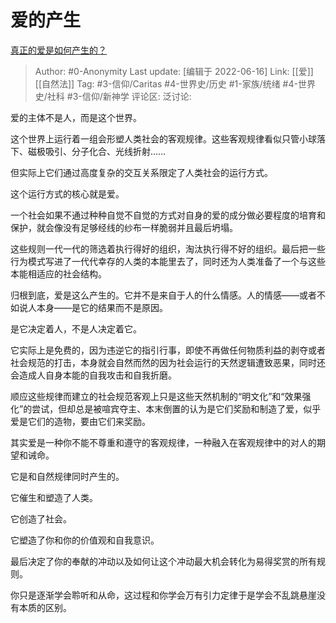 # 爱的产生
[真正的爱是如何产生的？](https://www.zhihu.com/question/489771645/answer/2530693801)

> Author: #0-Anonymity
> Last update: [编辑于 2022-06-16]
> Link: [[爱]] [[自然法]]
> Tag: #3-信仰/Caritas #4-世界史/历史 #1-家族/统绪 #4-世界史/社科 #3-信仰/新神学
> 评论区:
> 泛讨论:

爱的主体不是人，而是这个世界。

这个世界上运行着一组会形塑人类社会的客观规律。这些客观规律看似只管小球落下、磁极吸引、分子化合、光线折射……

但实际上它们通过高度复杂的交互关系限定了人类社会的运行方式。

这个运行方式的核心就是爱。

一个社会如果不通过种种自觉不自觉的方式对自身的爱的成分做必要程度的培育和保护，就会像没有足够经线的纱布一样脆弱并且最后坍塌。

这些规则一代一代的筛选着执行得好的组织，淘汰执行得不好的组织。最后把一些行为模式写进了一代代幸存的人类的本能里去了，同时还为人类准备了一个与这些本能相适应的社会结构。

归根到底，爱是这么产生的。它并不是来自于人的什么情感。人的情感——或者不如说人本身——是它的结果而不是原因。

是它决定着人，不是人决定着它。

它实际上是免费的，因为违逆它的指引行事，即使不再做任何物质利益的剥夺或者社会规范的打击，本身就会自然而然的因为社会运行的天然逻辑遭致恶果，同时还会造成人自身本能的自我攻击和自我折磨。

顺应这些规律而建立的社会规范客观上只是这些天然机制的“明文化”和“效果强化”的尝试，但却总是被喧宾夺主、本末倒置的认为是它们奖励和制造了爱，似乎爱是它们的造物，要由它们来奖励。

其实爱是一种你不能不尊重和遵守的客观规律，一种融入在客观规律中的对人的期望和诫命。

它是和自然规律同时产生的。

它催生和塑造了人类。

它创造了社会。

它塑造了你和你的价值观和自我意识。

最后决定了你的奉献的冲动以及如何让这个冲动最大机会转化为易得奖赏的所有规则。

你只是逐渐学会聆听和从命，这过程和你学会万有引力定律于是学会不乱跳悬崖没有本质的区别。
